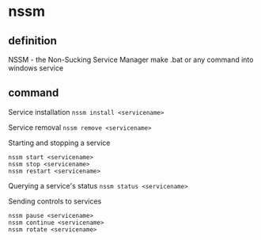 # nssm

## definition
NSSM - the Non-Sucking Service Manager
make .bat or any command into windows service

## command
Service installation
``` nssm install <servicename> ```

Service removal
``` nssm remove <servicename> ```

Starting and stopping a service
```
nssm start <servicename>
nssm stop <servicename>
nssm restart <servicename>
```
Querying a service's status
``` nssm status <servicename> ```

Sending controls to services
```
nssm pause <servicename>
nssm continue <servicename>
nssm rotate <servicename>
```

